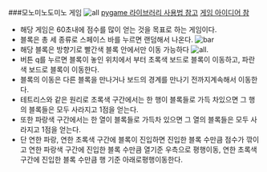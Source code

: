 ###모노미노도미노 게임
![all](https://blog.kakaocdn.net/dn/dvSqH8/btqXu4y1D2s/9P1ahBYaKZmcRttToldo9k/img.png)
[pygame 라이브러리 사용법 참고](https://www.youtube.com/watch?v=Dkx8Pl6QKW0&t=456s)
[게임 아이디어 참](https://www.acmicpc.net/problem/19235)
- 해당 게임은 60초내에 점수를 많이 얻는 것을 목표로 하는 게임이다.
- 블록은 총 세 종류로 스페이스 바를 누르면 랜덤해서 나온다.
![bar](https://upload.acmicpc.net/1453b25c-e0c1-4b99-9eda-bba9336beab1/-/preview/)
- 해당 블록은 방향기로 빨간색 블록 안에서만 이동 가능하다
![all](https://blog.kakaocdn.net/dn/dvSqH8/btqXu4y1D2s/9P1ahBYaKZmcRttToldo9k/img.png).
- 버튼 q를 누르면 블록이 놓인 위치에서 부터 초록색 보드로 블록이 이동하고, 파란색 보드로
블록이 이동한다.
- 블록의 이동은 다른 블록을 만나거나 보드의 경계를 만나기 전까지계속해서 이동한다.
- 테트리스와 같은 원리로 초록색 구간에서는 한 행이 블록들로 가득 차있으면 그 행의
블록들은 모두 사라지고 1점을 얻는다.
- 또한 파랑색 구간에서는 한 열이 블록들로 가득차 있으면 그 열의 블록들은 모두 사라지고 1점을 얻는다.
- 단 연한 파랑, 연한 초록색 구간에 블록이 진입하면 진입한 블록 수만큼 점수가 깎이고 연한 파랑색 구간에 진입한 블록
수만큼 열기준 우측으로 평행이동, 연한 초록색 구간에 진입한 블록 수만큼 행 기준 아래로평행이동한다.



